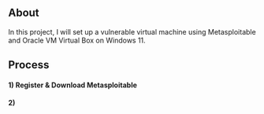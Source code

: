 ## About

In this project, I will set up a vulnerable virtual machine using Metasploitable and Oracle VM Virtual Box on Windows 11. 

## Process
#### 1) Register & Download Metasploitable 

[](meta1.jpg)
#### 2)

